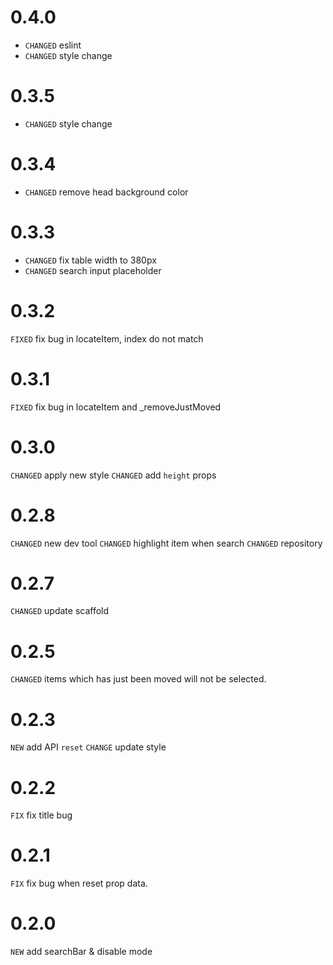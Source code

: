# 0.4.0

* `CHANGED` eslint
* `CHANGED` style change

# 0.3.5

* `CHANGED` style change

# 0.3.4

* `CHANGED` remove head background color

# 0.3.3

* `CHANGED` fix table width to 380px
* `CHANGED` search input placeholder

# 0.3.2

`FIXED` fix bug in locateItem, index do not match

# 0.3.1

`FIXED` fix bug in locateItem and _removeJustMoved

# 0.3.0

`CHANGED` apply new style
`CHANGED` add `height` props

# 0.2.8

`CHANGED` new dev tool
`CHANGED` highlight item when search
`CHANGED` repository

# 0.2.7

`CHANGED` update scaffold

# 0.2.5

`CHANGED` items which has just been moved will not be selected.

# 0.2.3

`NEW` add API `reset`
`CHANGE` update style

# 0.2.2

`FIX` fix title bug

# 0.2.1

`FIX` fix bug when reset prop data.

# 0.2.0

`NEW` add searchBar & disable mode
